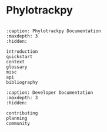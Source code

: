 # Phylotrackpy

```{include} introduction.md
```

```{toctree}
:caption: Phylotrackpy Documentation
:maxdepth: 3
:hidden:

introduction
quickstart
context
glossary
misc
api
bibliography
```

```{toctree}
:caption: Developer Documentation
:maxdepth: 3
:hidden:

contributing
planning
community
```
